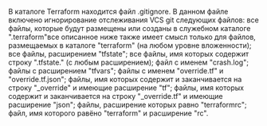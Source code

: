 В каталоге Terraform находится файл .gitignore. В данном файле включено игнорирование отслеживания VCS git следующих файлов:
все файлы, которые будут размещены или созданы в служебном каталоге ".terraform"все описанное ниже также имеет смысл только для файлов, размещаемых в каталоге "terraform" (на любом уровне вложенности);
все файлы, расширением "tfstate";
все файлы, имя которых содержит строку ".tfstate." (с любым расширением);
файл с именем "crash.log";
файлы с расширением "tfvars";
файлы с именем "override.tf" и "override.tf.json";
файлы, имя которых содержит и заканчивается на строку "_override" и имеющие расширение "tf";
файлы, имя которых содержит и заканчивается на строку "_override.tf" и имеющие расширение "json";
файлы, расширение которых равно "terraformrc";
файл, имя которого равёно "terraform" и расширение "rc". 

